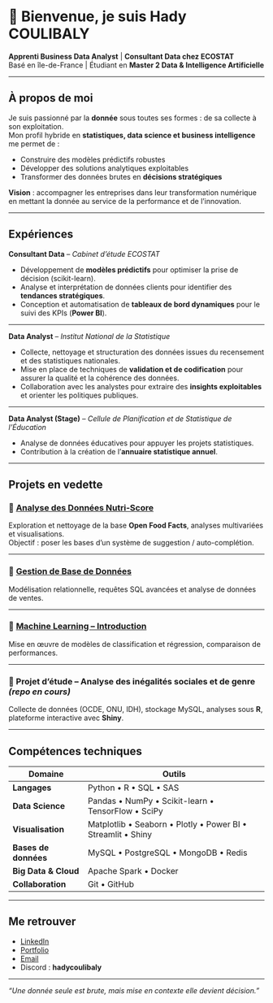 # 👋 Bienvenue, je suis **Hady COULIBALY**

 **Apprenti Business Data Analyst** | **Consultant Data chez ECOSTAT**  
 Basé en île-de-France | Étudiant en **Master 2 Data & Intelligence Artificielle**  

---

##  À propos de moi

Je suis passionné par la **donnée** sous toutes ses formes : de sa collecte à son exploitation.  
Mon profil hybride en **statistiques, data science et business intelligence** me permet de :  
- Construire des modèles prédictifs robustes 
- Développer des solutions analytiques exploitables  
- Transformer des données brutes en **décisions stratégiques**  

**Vision** : accompagner les entreprises dans leur transformation numérique en mettant la donnée au service de la performance et de l’innovation.  

---

##  Expériences

**Consultant Data** –  *Cabinet d’étude ECOSTAT* 
- Développement de **modèles prédictifs** pour optimiser la prise de décision (scikit-learn).  
- Analyse et interprétation de données clients pour identifier des **tendances stratégiques**.  
- Conception et automatisation de **tableaux de bord dynamiques** pour le suivi des KPIs (**Power BI**).  

---

**Data Analyst** – *Institut National de la Statistique*
- Collecte, nettoyage et structuration des données issues du recensement et des statistiques nationales.  
- Mise en place de techniques de **validation et de codification** pour assurer la qualité et la cohérence des données.  
- Collaboration avec les analystes pour extraire des **insights exploitables** et orienter les politiques publiques.  

---

**Data Analyst (Stage)** – *Cellule de Planification et de Statistique de l’Éducation*
- Analyse de données éducatives pour appuyer les projets statistiques.  
- Contribution à la création de l’**annuaire statistique annuel**.  


---

##  Projets en vedette

### 🔹 [Analyse des Données Nutri-Score](https://github.com/hadycoul12/Analyse-des-Donnees-Nutri-Score)  
Exploration et nettoyage de la base **Open Food Facts**, analyses multivariées et visualisations.  
 Objectif : poser les bases d’un système de suggestion / auto-complétion.  

---

### 🔹 [Gestion de Base de Données](https://github.com/hadycoul12/Gestion-de-Base-de-Donnees)  
Modélisation relationnelle, requêtes SQL avancées et analyse de données de ventes.  

---

### 🔹 [Machine Learning – Introduction](https://github.com/hadycoul12/ML_apprentissage_automatique-)  
Mise en œuvre de modèles de classification et régression, comparaison de performances.  

---

### 🔹 Projet d’étude – **Analyse des inégalités sociales et de genre** *(repo en cours)*  
Collecte de données (OCDE, ONU, IDH), stockage MySQL, analyses sous **R**, plateforme interactive avec **Shiny**.  

---

##  Compétences techniques

| Domaine | Outils |
|---------|--------|
| **Langages** | Python • R • SQL • SAS |
| **Data Science** | Pandas • NumPy • Scikit-learn • TensorFlow • SciPy |
| **Visualisation** | Matplotlib • Seaborn • Plotly • Power BI • Streamlit • Shiny |
| **Bases de données** | MySQL • PostgreSQL • MongoDB • Redis |
| **Big Data & Cloud** | Apache Spark • Docker |
| **Collaboration** | Git • GitHub |

---

##  Me retrouver

-  [LinkedIn](https://linkedin.com/in/hady-coulibaly)  
-  [Portfolio](https://hady-data-showcase.lovable.app/)  
-  [Email](mailto:coulibalyhady33@gmail.com)  
-  Discord : **hadycoulibaly**  

---

 *“Une donnée seule est brute, mais mise en contexte elle devient décision.”*  
